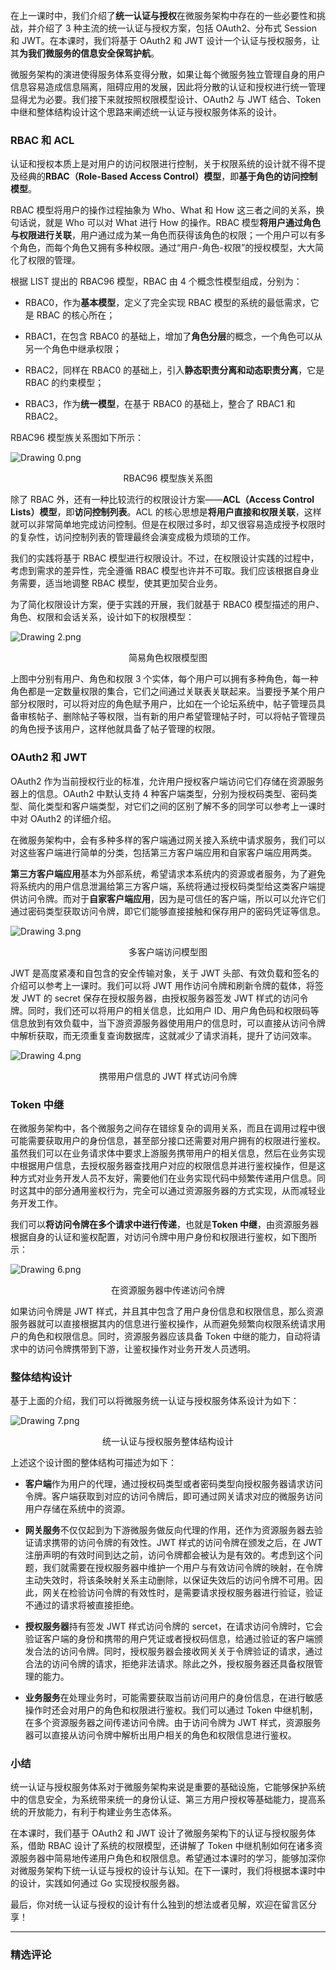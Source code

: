 <p data-nodeid="40513">在上一课时中，我们介绍了<strong data-nodeid="40584">统一认证与授权</strong>在微服务架构中存在的一些必要性和挑战，并介绍了 3 种主流的统一认证与授权方案，包括 OAuth2、分布式 Session 和 JWT。在本课时，我们将基于 OAuth2 和 JWT 设计一个认证与授权服务，让其<strong data-nodeid="40585">为我们微服务的信息安全保驾护航</strong>。</p>
<p data-nodeid="40514">微服务架构的演进使得服务体系变得分散，如果让每个微服务独立管理自身的用户信息容易造成信息隔离，阻碍应用的发展，因此将分散的认证和授权进行统一管理显得尤为必要。我们接下来就按照权限模型设计、OAuth2 与 JWT 结合、Token 中继和整体结构设计这个思路来阐述统一认证与授权服务体系的设计。</p>
<h3 data-nodeid="41623" class="">RBAC 和 ACL</h3>

<p data-nodeid="40516">认证和授权本质上是对用户的访问权限进行控制，关于权限系统的设计就不得不提及经典的<strong data-nodeid="40597">RBAC（Role-Based Access Control）模型</strong>，即<strong data-nodeid="40598">基于角色的访问控制模型</strong>。</p>
<p data-nodeid="40517">RBAC 模型将用户的操作过程抽象为 Who、What 和 How 这三者之间的关系，换句话说，就是 Who 可以对 What 进行 How 的操作。RBAC 模型<strong data-nodeid="40604">将用户通过角色与权限进行关联</strong>，用户通过成为某一角色而获得该角色的权限；一个用户可以有多个角色，而每个角色又拥有多种权限。通过“用户-角色-权限”的授权模型，大大简化了权限的管理。</p>
<p data-nodeid="40518">根据 LIST 提出的 RBAC96 模型，RBAC 由 4 个概念性模型组成，分别为：</p>
<ul data-nodeid="40519">
<li data-nodeid="40520">
<p data-nodeid="40521">RBAC0，作为<strong data-nodeid="40611">基本模型</strong>，定义了完全实现 RBAC 模型的系统的最低需求，它是 RBAC 的核心所在；</p>
</li>
<li data-nodeid="40522">
<p data-nodeid="40523">RBAC1，在包含 RBAC0 的基础上，增加了<strong data-nodeid="40617">角色分层</strong>的概念，一个角色可以从另一个角色中继承权限；</p>
</li>
<li data-nodeid="40524">
<p data-nodeid="40525">RBAC2，同样在 RBAC0 的基础上，引入<strong data-nodeid="40623">静态职责分离和动态职责分离</strong>，它是 RBAC 的约束模型；</p>
</li>
<li data-nodeid="40526">
<p data-nodeid="40527">RBAC3，作为<strong data-nodeid="40629">统一模型</strong>，在基于 RBAC0 的基础上，整合了 RBAC1 和 RBAC2。</p>
</li>
</ul>
<p data-nodeid="42945">RBAC96 模型族关系图如下所示：</p>
<p data-nodeid="44291"><img src="https://s0.lgstatic.com/i/image/M00/5C/7E/CgqCHl-BjmSASE66AAAcST7W53k950.png" alt="Drawing 0.png" data-nodeid="44295"></p>
<div data-nodeid="45139"><p style="text-align:center">RBAC96 模型族关系图</p></div>
<p data-nodeid="45140">除了 RBAC 外，还有一种比较流行的权限设计方案——<strong data-nodeid="45154">ACL（Access Control Lists）模型</strong>，即<strong data-nodeid="45155">访问控制列表</strong>。ACL 的核心思想是<strong data-nodeid="45156">将用户直接和权限关联</strong>，这样就可以非常简单地完成访问控制。但是在权限过多时，却又很容易造成授予权限时的复杂性，访问控制列表的管理最终会演变成极为烦琐的工作。</p>











<p data-nodeid="40532">我们的实践将基于 RBAC 模型进行权限设计。不过，在权限设计实践的过程中，考虑到需求的差异性，完全遵循 RBAC 模型也许并不可取。我们应该根据自身业务需要，适当地调整 RBAC 模型，使其更加契合业务。</p>
<p data-nodeid="46453">为了简化权限设计方案，便于实践的开展，我们就基于 RBAC0 模型描述的用户、角色、权限和会话关系，设计如下的权限模型：</p>
<p data-nodeid="46454" class=""><img src="https://s0.lgstatic.com/i/image/M00/5C/73/Ciqc1F-BjoeAOEb7AAC052s4Czk102.png" alt="Drawing 2.png" data-nodeid="46459"></p>
<div data-nodeid="46455"><p style="text-align:center">简易角色权限模型图</p></div>






<p data-nodeid="40537">上图中分别有用户、角色和权限 3 个实体，每个用户可以拥有多种角色，每一种角色都是一定数量权限的集合，它们之间通过关联表关联起来。当要授予某个用户部分权限时，可以将对应的角色赋予用户，比如在一个论坛系统中，帖子管理员具备审核帖子、删除帖子等权限，当有新的用户希望管理帖子时，可以将帖子管理员的角色授予该用户，这样他就具备了帖子管理的权限。</p>
<h3 data-nodeid="46888" class="">OAuth2 和 JWT</h3>

<p data-nodeid="40539">OAuth2 作为当前授权行业的标准，允许用户授权客户端访问它们存储在资源服务器上的信息。OAuth2 中默认支持 4 种客户端类型，分别为授权码类型、密码类型、简化类型和客户端类型，对它们之间的区别了解不多的同学可以参考上一课时中对 OAuth2 的详细介绍。</p>
<p data-nodeid="40540">在微服务架构中，会有多种多样的客户端通过网关接入系统中请求服务，我们可以对这些客户端进行简单的分类，包括第三方客户端应用和自家客户端应用两类。</p>
<p data-nodeid="48164"><strong data-nodeid="48175">第三方客户端应用</strong>基本为外部系统，希望请求本系统内的资源或者服务，为了避免将系统内的用户信息泄漏给第三方客户端，系统将通过授权码类型给这类客户端提供访问令牌。而对于<strong data-nodeid="48176">自家客户端应用</strong>，因为是可信任的客户端，所以可以允许它们通过密码类型获取访问令牌，即它们能够直接接触和保存用户的密码凭证等信息。</p>
<p data-nodeid="48165" class=""><img src="https://s0.lgstatic.com/i/image/M00/5C/7F/CgqCHl-BjpWAOslFAAA3GP2cSQQ804.png" alt="Drawing 3.png" data-nodeid="48179"></p>
<div data-nodeid="48166"><p style="text-align:center">多客户端访问模型图</p></div>





<p data-nodeid="49024">JWT 是高度紧凑和自包含的安全传输对象，关于 JWT 头部、有效负载和签名的介绍可以参考上一课时。我们可以将 JWT 用作访问令牌和刷新令牌的载体，将签发 JWT 的 secret 保存在授权服务器，由授权服务器签发 JWT 样式的访问令牌。同时，我们还可以将用户的相关信息，比如用户 ID、用户角色码和权限码等信息放到有效负载中，当下游资源服务器使用用户的信息时，可以直接从访问令牌中解析获取，而无须重复查询数据库，这就减少了请求消耗，提升了访问效率。</p>
<p data-nodeid="49456"><img src="https://s0.lgstatic.com/i/image/M00/5C/7F/CgqCHl-BjqKAJH-jAAAqGAJDXv8651.png" alt="Drawing 4.png" data-nodeid="49460"></p>
<div data-nodeid="49457" class=""><p style="text-align:center">携带用户信息的 JWT 样式访问令牌</p></div>




<h3 data-nodeid="50733" class="">Token 中继</h3>




<p data-nodeid="40549">在微服务架构中，各个微服务之间存在错综复杂的调用关系，而且在调用过程中很可能需要获取用户的身份信息，甚至部分接口还需要对用户拥有的权限进行鉴权。虽然我们可以在业务请求体中要求上游服务携带用户的相关信息，然后在业务实现中根据用户信息，去授权服务器查找用户对应的权限信息并进行鉴权操作，但是这种方式对业务开发人员不友好，需要他们在业务实现代码中频繁传递用户信息。同时这其中的部分通用鉴权行为，完全可以通过资源服务器的方式实现，从而减轻业务开发工作。</p>
<p data-nodeid="51983">我们可以<strong data-nodeid="51995">将访问令牌在多个请求中进行传递</strong>，也就是<strong data-nodeid="51996">Token 中继</strong>，由资源服务器根据自身的认证和鉴权配置，对访问令牌中用户身份和权限进行鉴权，如下图所示：</p>
<p data-nodeid="51984" class=""><img src="https://s0.lgstatic.com/i/image/M00/5C/73/Ciqc1F-BjrSAFuiKAACSXWInd6I057.png" alt="Drawing 6.png" data-nodeid="51999"></p>
<div data-nodeid="51985"><p style="text-align:center">在资源服务器中传递访问令牌</p></div>






<p data-nodeid="40554">如果访问令牌是 JWT 样式，并且其中包含了用户身份信息和权限信息，那么资源服务器就可以直接根据其内的信息进行鉴权操作，从而避免频繁向权限系统请求用户的角色和权限信息。同时，资源服务器应该具备 Token 中继的能力，自动将请求中的访问令牌携带到下游，让鉴权操作对业务开发人员透明。</p>
<h3 data-nodeid="52412" class="">整体结构设计</h3>

<p data-nodeid="53232">基于上面的介绍，我们可以将微服务统一认证与授权服务体系设计为如下：</p>
<p data-nodeid="53652"><img src="https://s0.lgstatic.com/i/image/M00/5C/73/Ciqc1F-Bjr2AVEhFAABGPArWoOo510.png" alt="Drawing 7.png" data-nodeid="53656"></p>
<div data-nodeid="53653" class=""><p style="text-align:center">统一认证与授权服务整体结构设计</p></div>





<p data-nodeid="40559">上述这个设计图的整体结构可描述为如下：</p>
<ul data-nodeid="40560">
<li data-nodeid="40561">
<p data-nodeid="40562"><strong data-nodeid="40715">客户端</strong>作为用户的代理，通过授权码类型或者密码类型向授权服务器请求访问令牌。客户端获取到对应的访问令牌后，即可通过网关请求对应的微服务访问用户存储在系统中的资源。</p>
</li>
<li data-nodeid="40563">
<p data-nodeid="40564"><strong data-nodeid="40720">网关服务</strong>不仅仅起到为下游微服务做反向代理的作用，还作为资源服务器去验证请求携带的访问令牌的有效性。JWT 样式的访问令牌在颁发之后，在 JWT 注册声明的有效时间到达之前，访问令牌都会被认为是有效的。考虑到这个问题，我们就需要在授权服务器中维护一个用户与有效访问令牌的映射，在令牌主动失效时，将该条映射关系主动删除，以保证失效后的访问令牌不可用。因此，网关在检验访问令牌的有效性时，是需要请求授权服务器进行验证，验证不通过的请求将被直接拒绝。</p>
</li>
<li data-nodeid="40565">
<p data-nodeid="40566"><strong data-nodeid="40725">授权服务器</strong>持有签发 JWT 样式访问令牌的 sercet，在请求访问令牌时，它会验证客户端的身份和携带的用户凭证或者授权码信息，给通过验证的客户端颁发合法的访问令牌。同时，授权服务器会接收网关关于令牌验证的请求，通过合法的访问令牌的请求，拒绝非法请求。除此之外，授权服务器还具备权限管理的能力。</p>
</li>
<li data-nodeid="40567">
<p data-nodeid="40568"><strong data-nodeid="40730">业务服务</strong>在处理业务时，可能需要获取当前访问用户的身份信息，在进行敏感操作时还会对用户的角色和权限进行鉴权。我们可以通过 Token 中继机制，在多个资源服务器之间传递访问令牌。由于访问令牌为 JWT 样式，资源服务器可以直接从访问令牌中解析出用户相关的角色和权限信息进行鉴权。</p>
</li>
</ul>
<h3 data-nodeid="54067" class="">小结</h3>

<p data-nodeid="40570">统一认证与授权服务体系对于微服务架构来说是重要的基础设施，它能够保护系统中的信息安全，为系统带来统一的身份认证、第三方用户授权等基础能力，提高系统的开放能力，有利于构建业务生态体系。</p>
<p data-nodeid="40571">在本课时，我们基于 OAuth2 和 JWT 设计了微服务架构下的认证与授权服务体系，借助 RBAC 设计了系统的权限模型，还讲解了 Token 中继机制如何在诸多资源服务器中简易地传递用户角色和权限信息。希望通过本课时的学习，能够加深你对微服务架构下统一认证与授权的设计与认知。在下一课时，我们将根据本课时中的设计，实践如何通过 Go 实现授权服务器。</p>
<p data-nodeid="40572">最后，你对统一认证与授权的设计有什么独到的想法或者见解，欢迎在留言区分享！</p>

---

### 精选评论


